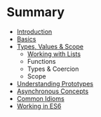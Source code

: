 # Summary

* [Introduction](README.md)
* [Basics](basics.md)
* [Types, Values & Scope](typesvalues_and_scope.md)
   * [Working with Lists](working_with_lists.md)
   * Functions
   * Types & Coercion
   * Scope
* [Understanding Prototypes](understanding_prototypes.md)
* [Asynchronous Concepts](asynchronous_concepts.md)
* [Common Idioms](common_idioms.md)
* [Working in ES6](working_in_es6.md)

